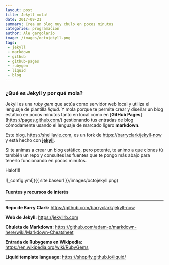 ```yaml
---
layout: post
title: Jekyll mola!
date: 2017-09-21
summary: Crea un blog muy chulo en pocos minutos
categories: programación
author: Ale gargolario
image: /images/octojekyll.png
tags:
 - jekyll
 - markdown
 - github
 - github-pages
 - rubygem
 - liquid
 - blog
---
```


### ¿Qué es Jekyll y por qué mola?

Jekyll es una *ruby gem* que actúa como servidor web local y utiliza el lenguaje de plantilla *liquid*. Y mola porque te permite crear y diseñar un blog estático en pocos minutos tanto en local como en [**GitHub Pages**] (https://pages.github.com/) gestionando tus entradas de blog cómodamente usando el lenguaje de marcado ligero **markdown**.

Este blog, <https://shelllavie.com>, es un fork de <https://barryclark/jekyll-now> y está hecho con [**jekyll**](https://jekyllrb.com). 


Si te animas a crear un blog estático, pero potente, te animo a que clones tú también un repo y consultes las fuentes que te pongo más abajo para tenerlo funcionando en pocos minutos.

Halof!!!

![_config.yml]({{ site.baseurl }}/images/octojekyll.png)

#### Fuentes y recursos de interés
*** 

**Repo de Barry Clark:** <https://github.com/barryclark/jekyll-now>

**Web de Jekyll:** <https://jekyllrb.com>

**Chuleta de Markdown:** <https://github.com/adam-p/markdown-here/wiki/Markdown-Cheatsheet>

**Entrada de Rubygems en Wikipedia:** <https://en.wikipedia.org/wiki/RubyGems>

**Liquid template language:** <https://shopify.github.io/liquid/>



